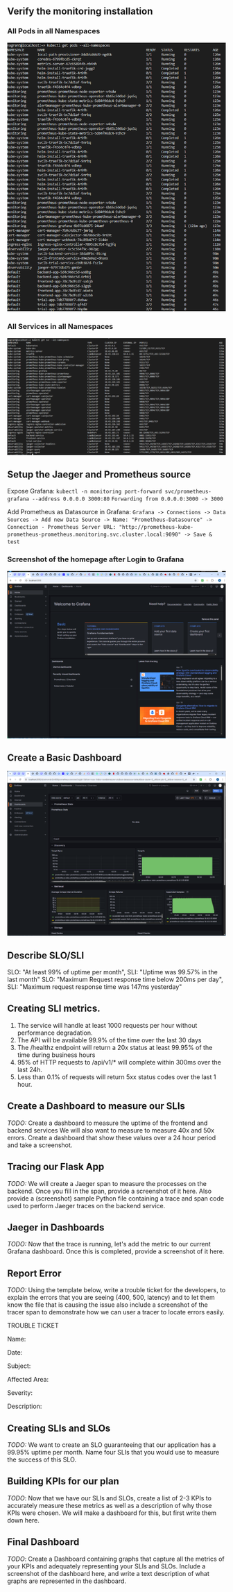 ## Verify the monitoring installation

### All Pods in all Namespaces
![All Pods in all Namespaces](answer-img/deployment-all-pods.png "All Pods in all Namespaces")

### All Services in all Namespaces
![All Services in all Namespaces](answer-img/deployment-all-svc.png "All Services in all Namespaces")

## Setup the Jaeger and Prometheus source

Expose Grafana: 
`kubectl -n monitoring port-forward svc/prometheus-grafana --address 0.0.0.0 3000:80`
`Forwarding from 0.0.0.0:3000 -> 3000`

Add Prometheus as Datasource in Grafana:
`Grafana -> Connections -> Data Sources -> Add new Data Source -> Name: "Prometheus-Datasource" -> Connection - Prometheus Server URL: "http://prometheus-kube-prometheus-prometheus.monitoring.svc.cluster.local:9090" -> Save & test`

### Screenshot of the homepage after Login to Grafana
![Grafana after login](answer-img/Grafana-Login.png)

## Create a Basic Dashboard

![Prometheus-Dashboard in Grafana](answer-img/Grafana-Dashboard-Prometheus.png)

## Describe SLO/SLI

SLO: "At least 99% of uptime per month", SLI: "Uptime was 99.57% in the last month"
SLO: "Maximum Request response time below 200ms per day", SLI: "Maximum request response time was 147ms yesterday"

## Creating SLI metrics.
1. The service will handle at least 1000 requests per hour without performance degradation.
2. The API will be available 99.9% of the time over the last 30 days
3. The /healthz endpoint will return a 20x status at least 99.95% of the time during business hours 
4. 95% of HTTP requests to /api/v1/* will complete within 300ms over the last 24h.
5. Less than 0.1% of requests will return 5xx status codes over the last 1 hour.


## Create a Dashboard to measure our SLIs
*TODO:* Create a dashboard to measure the uptime of the frontend and backend services We will also want to measure to measure 40x and 50x errors. Create a dashboard that show these values over a 24 hour period and take a screenshot.

## Tracing our Flask App
*TODO:*  We will create a Jaeger span to measure the processes on the backend. Once you fill in the span, provide a screenshot of it here. Also provide a (screenshot) sample Python file containing a trace and span code used to perform Jaeger traces on the backend service.

## Jaeger in Dashboards
*TODO:* Now that the trace is running, let's add the metric to our current Grafana dashboard. Once this is completed, provide a screenshot of it here.

## Report Error
*TODO:* Using the template below, write a trouble ticket for the developers, to explain the errors that you are seeing (400, 500, latency) and to let them know the file that is causing the issue also include a screenshot of the tracer span to demonstrate how we can user a tracer to locate errors easily.

TROUBLE TICKET

Name:

Date:

Subject:

Affected Area:

Severity:

Description:


## Creating SLIs and SLOs
*TODO:* We want to create an SLO guaranteeing that our application has a 99.95% uptime per month. Name four SLIs that you would use to measure the success of this SLO.

## Building KPIs for our plan
*TODO*: Now that we have our SLIs and SLOs, create a list of 2-3 KPIs to accurately measure these metrics as well as a description of why those KPIs were chosen. We will make a dashboard for this, but first write them down here.

## Final Dashboard
*TODO*: Create a Dashboard containing graphs that capture all the metrics of your KPIs and adequately representing your SLIs and SLOs. Include a screenshot of the dashboard here, and write a text description of what graphs are represented in the dashboard.  
